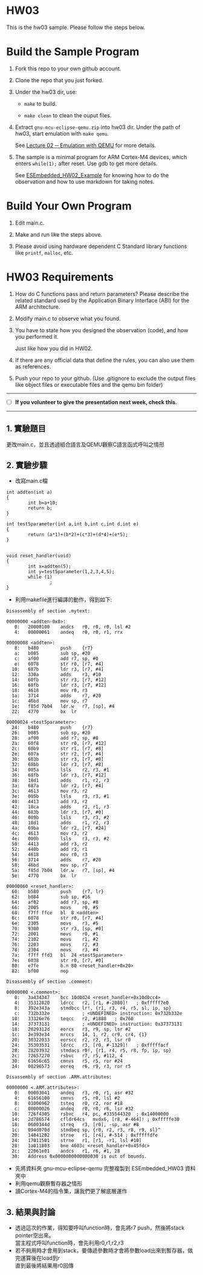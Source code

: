 HW03
===
This is the hw03 sample. Please follow the steps below.

# Build the Sample Program

1. Fork this repo to your own github account.

2. Clone the repo that you just forked.

3. Under the hw03 dir, use:

	* `make` to build.

	* `make clean` to clean the ouput files.

4. Extract `gnu-mcu-eclipse-qemu.zip` into hw03 dir. Under the path of hw03, start emulation with `make qemu`.

	See [Lecture 02 ─ Emulation with QEMU] for more details.

5. The sample is a minimal program for ARM Cortex-M4 devices, which enters `while(1);` after reset. Use gdb to get more details.

	See [ESEmbedded_HW02_Example] for knowing how to do the observation and how to use markdown for taking notes.

# Build Your Own Program

1. Edit main.c.

2. Make and run like the steps above.

3. Please avoid using hardware dependent C Standard library functions like `printf`, `malloc`, etc.

# HW03 Requirements

1. How do C functions pass and return parameters? Please describe the related standard used by the Application Binary Interface (ABI) for the ARM architecture.

2. Modify main.c to observe what you found.

3. You have to state how you designed the observation (code), and how you performed it.

	Just like how you did in HW02.

3. If there are any official data that define the rules, you can also use them as references.

4. Push your repo to your github. (Use .gitignore to exclude the output files like object files or executable files and the qemu bin folder)

[Lecture 02 ─ Emulation with QEMU]: http://www.nc.es.ncku.edu.tw/course/embedded/02/#Emulation-with-QEMU
[ESEmbedded_HW02_Example]: https://github.com/vwxyzjimmy/ESEmbedded_HW02_Example

--------------------

- [ ] **If you volunteer to give the presentation next week, check this.**

--------------------

## 1. 實驗題目  
更改main.c，並且透過組合語言及QEMU觀察C語言函式呼叫之情形

## 2. 實驗步驟

* 改寫main.c檔
```
int addten(int a)
{
        int b=a+10;
        return b;
}

int test5parameter(int a,int b,int c,int d,int e)
{
        return (a*1)+(b*2)+(c*3)+(d*4)+(e*5);
}


void reset_handler(void)
{
        int x=addten(5);
        int y=test5parameter(1,2,3,4,5);
        while (1)
                ;
}
```
* 利用makefile進行編譯的動作，得到如下:  
```
Disassembly of section .mytext:

00000000 <addten-0x8>:
   0:	20000100 	andcs	r0, r0, r0, lsl #2
   4:	00000061 	andeq	r0, r0, r1, rrx

00000008 <addten>:
   8:	b480      	push	{r7}
   a:	b085      	sub	sp, #20
   c:	af00      	add	r7, sp, #0
   e:	6078      	str	r0, [r7, #4]
  10:	687b      	ldr	r3, [r7, #4]
  12:	330a      	adds	r3, #10
  14:	60fb      	str	r3, [r7, #12]
  16:	68fb      	ldr	r3, [r7, #12]
  18:	4618      	mov	r0, r3
  1a:	3714      	adds	r7, #20
  1c:	46bd      	mov	sp, r7
  1e:	f85d 7b04 	ldr.w	r7, [sp], #4
  22:	4770      	bx	lr

00000024 <test5parameter>:
  24:	b480      	push	{r7}
  26:	b085      	sub	sp, #20
  28:	af00      	add	r7, sp, #0
  2a:	60f8      	str	r0, [r7, #12]
  2c:	60b9      	str	r1, [r7, #8]
  2e:	607a      	str	r2, [r7, #4]
  30:	603b      	str	r3, [r7, #0]
  32:	68bb      	ldr	r3, [r7, #8]
  34:	005a      	lsls	r2, r3, #1
  36:	68fb      	ldr	r3, [r7, #12]
  38:	18d1      	adds	r1, r2, r3
  3a:	687a      	ldr	r2, [r7, #4]
  3c:	4613      	mov	r3, r2
  3e:	005b      	lsls	r3, r3, #1
  40:	4413      	add	r3, r2
  42:	18ca      	adds	r2, r1, r3
  44:	683b      	ldr	r3, [r7, #0]
  46:	009b      	lsls	r3, r3, #2
  48:	18d1      	adds	r1, r2, r3
  4a:	69ba      	ldr	r2, [r7, #24]
  4c:	4613      	mov	r3, r2
  4e:	009b      	lsls	r3, r3, #2
  50:	4413      	add	r3, r2
  52:	440b      	add	r3, r1
  54:	4618      	mov	r0, r3
  56:	3714      	adds	r7, #20
  58:	46bd      	mov	sp, r7
  5a:	f85d 7b04 	ldr.w	r7, [sp], #4
  5e:	4770      	bx	lr

00000060 <reset_handler>:
  60:	b580      	push	{r7, lr}
  62:	b084      	sub	sp, #16
  64:	af02      	add	r7, sp, #8
  66:	2005      	movs	r0, #5
  68:	f7ff ffce 	bl	8 <addten>
  6c:	6078      	str	r0, [r7, #4]
  6e:	2305      	movs	r3, #5
  70:	9300      	str	r3, [sp, #0]
  72:	2001      	movs	r0, #1
  74:	2102      	movs	r1, #2
  76:	2203      	movs	r2, #3
  78:	2304      	movs	r3, #4
  7a:	f7ff ffd3 	bl	24 <test5parameter>
  7e:	6038      	str	r0, [r7, #0]
  80:	e7fe      	b.n	80 <reset_handler+0x20>
  82:	bf00      	nop

Disassembly of section .comment:

00000000 <.comment>:
   0:	3a434347 	bcc	10d0d24 <reset_handler+0x10d0cc4>
   4:	35312820 	ldrcc	r2, [r1, #-2080]!	; 0xfffff7e0
   8:	392e343a 	stmdbcc	lr!, {r1, r3, r4, r5, sl, ip, sp}
   c:	732b332e 			; <UNDEFINED> instruction: 0x732b332e
  10:	33326e76 	teqcc	r2, #1888	; 0x760
  14:	37373131 			; <UNDEFINED> instruction: 0x37373131
  18:	2029312d 	eorcs	r3, r9, sp, lsr #2
  1c:	2e392e34 	mrccs	14, 1, r2, cr9, cr4, {1}
  20:	30322033 	eorscc	r2, r2, r3, lsr r0
  24:	35303531 	ldrcc	r3, [r0, #-1329]!	; 0xfffffacf
  28:	28203932 	stmdacs	r0!, {r1, r4, r5, r8, fp, ip, sp}
  2c:	72657270 	rsbvc	r7, r5, #112, 4
  30:	61656c65 	cmnvs	r5, r5, ror #24
  34:	00296573 	eoreq	r6, r9, r3, ror r5

Disassembly of section .ARM.attributes:

00000000 <.ARM.attributes>:
   0:	00003041 	andeq	r3, r0, r1, asr #32
   4:	61656100 	cmnvs	r5, r0, lsl #2
   8:	01006962 	tsteq	r0, r2, ror #18
   c:	00000026 	andeq	r0, r0, r6, lsr #32
  10:	726f4305 	rsbvc	r4, pc, #335544320	; 0x14000000
  14:	2d786574 	cfldr64cs	mvdx6, [r8, #-464]!	; 0xfffffe30
  18:	0600344d 	streq	r3, [r0], -sp, asr #8
  1c:	094d070d 	stmdbeq	sp, {r0, r2, r3, r8, r9, sl}^
  20:	14041202 	strne	r1, [r4], #-514	; 0xfffffdfe
  24:	17011501 	strne	r1, [r1, -r1, lsl #10]
  28:	1a011803 	bne	4603c <reset_handler+0x45fdc>
  2c:	22061e01 	andcs	r1, r6, #1, 28
  30:	Address 0x0000000000000030 is out of bounds.
```
* 先將資料夾 gnu-mcu-eclipse-qemu 完整複製到 ESEmbedded_HW03 資料夾中  
* 利用qemu觀察暫存器之情形
* 讀Cortex-M4的指令集，讓我們更了解底層運作  



## 3. 結果與討論
* 透過這次的作業，得知要呼叫function時，會先將r7 push，然後將stack pointer空出來。  
  當主程式呼叫function時，會先利用r0,r1,r2,r3  
* 若不夠用時才會用到stack，要傳遞參數時才會將參數load出來到暫存器，做完運算後在load到r    
  直到最後將結果用r0回傳

